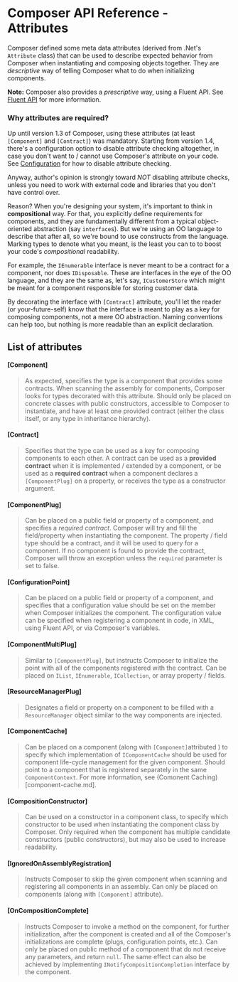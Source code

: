 # Composer API Reference - Attributes

Composer defined some meta data attributes (derived from .Net's `Attribute` class) that can be used
to describe expected behavior from Composer when instantiating and composing objects together.
They are *descriptive* way of telling Composer what to do when initializing components.

**Note:** Composer also provides a *prescriptive* way, using a Fluent API. See
[Fluent API](fluent.md) for more information.



### Why attributes are required?
Up until version 1.3 of Composer, using these attributes (at least `[Component]` and 
`[Contract]`) was mandatory. Starting from version 1.4, there's a configuration option to disable
attribute checking altogether, in case you don't want to / cannot use Composer's attribute on your code.
See [Configuration](configuration.md) for how to disable attribute checking.

Anyway, author's opinion is strongly toward *NOT* disabling attribute checks, unless you need to work
with external code and libraries that you don't have control over.

Reason? When you're designing your system, it's important to think in **compositional** way. For that,
you explicitly define requirements for components, and they are fundamentally different from a typical
object-oriented abstraction (say `interface`s). But we're using an OO language to describe that after all,
so we're bound to use constructs from the language. Marking types to denote what you meant, is the least
you can to to boost your code's *compositional* readability.

For example, the `IEnumerable` interface is never meant to be a contract for a component, nor does `IDisposable`.
These are interfaces in the eye of the OO language, and they are the same as, let's say, `ICustomerStore` which
might be meant for a component responsible for storing customer data.

By decorating the interface with `[Contract]` attribute, you'll let the reader (or your-future-self) know that
the interface is meant to play as a key for composing components, not a mere OO abstraction. Naming conventions
can help too, but nothing is more readable than an explicit declaration.



## List of attributes

#### [Component]
> As expected, specifies the type is a component that provides some contracts. When scanning the assembly
> for components, Composer looks for types decorated with this attribute. Should only be placed on concrete
> classes with public constructors, accessible to Composer to instantiate, and have at least one provided
> contract (either the class itself, or any type in inheritance hierarchy).

#### [Contract]
> Specifies that the type can be used as a key for composing components to each other. A contract can be
> used as a **provided contract** when it is implemented / extended by a component, or be used as a
> **required contract** when a component declares a `[ComponentPlug]` on a property, or receives the
> type as a constructor argument.

#### [ComponentPlug]
> Can be placed on a public field or property of a component, and specifies a *required contract*. Composer
> will try and fill the field/property when instantiating the component. The property / field type should be
> a contract, and it will be used to query for a component. If no component is found to provide the contract,
> Composer will throw an exception unless the `required` parameter is set to false.

#### [ConfigurationPoint]
> Can be placed on a public field or property of a component, and specifies that a configuration value should
> be set on the member when Composer initializes the component. The configuration value can be specified when
> registering a component in code, in XML, using Fluent API, or via Composer's variables.

#### [ComponentMultiPlug]
> Similar to `[ComponentPlug]`, but instructs Composer to initialize the point with all of the components
> registered with the contract. Can be placed on `IList`, `IEnumerable`, `ICollection`, or array property /
> fields.

#### [ResourceManagerPlug]
> Designates a field or property on a component to be filled with a `ResourceManager` object similar
> to the way components are injected.

#### [ComponentCache]
> Can be placed on a component (along with `[Component]`attributed ) to specify which implementation 
> of `IComponentCache` should be used for component life-cycle management for the given component. 
> Should point to a component that is registered separately in the same `ComponentContext`. For more
> information, see (Comonent Caching)[component-cache.md].

#### [CompositionConstructor]
> Can be used on a constructor in a component class, to specify which constructor to be used when
> instantiating the component class by Composer. Only required when the component has multiple
> candidate constructors (public constructors), but may also be used to increase readability.

#### [IgnoredOnAssemblyRegistration]
> Instructs Composer to skip the given component when scanning and registering all components in
> an assembly. Can only be placed on components (along with `[Component]` attribute).

#### [OnCompositionComplete]
> Instructs Composer to invoke a method on the component, for further initialization, after the component
> is created and all of the Composer's initializations are complete (plugs, configuration points, etc.).
> Can only be placed on public method of a component that do not receive any parameters, and return `null`.
> The same effect can also be achieved by implementing `INotifyCompositionCompletion` interface by the component. 

